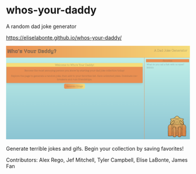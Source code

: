 # whos-your-daddy
A random dad joke generator

https://eliselabonte.github.io/whos-your-daddy/

![site screenshot](assets/dad_screenshot.png)

Generate terrible jokes and gifs. Begin your collection by saving favorites!

Contributors: Alex Rego, Jef Mitchell, Tyler Campbell, Elise LaBonte, James Fan